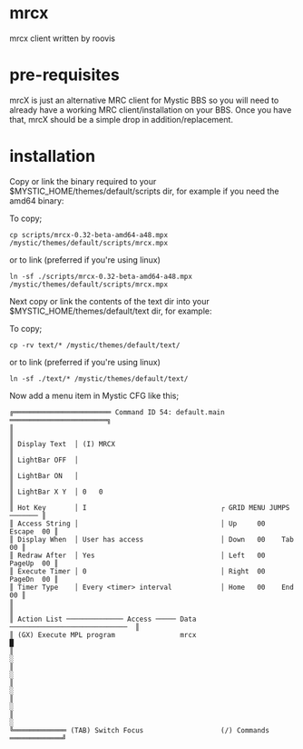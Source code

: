 # mrcx
mrcx client written by roovis


# pre-requisites

mrcX is just an alternative MRC client for Mystic BBS so you will need to already have a working MRC client/installation on your BBS.
Once you have that, mrcX should be a simple drop in addition/replacement.


# installation

Copy or link the binary required to your $MYSTIC_HOME/themes/default/scripts dir, for example if you need the amd64 binary:

To copy;
```
cp scripts/mrcx-0.32-beta-amd64-a48.mpx /mystic/themes/default/scripts/mrcx.mpx
```

or to link (preferred if you're using linux)
```
ln -sf ./scripts/mrcx-0.32-beta-amd64-a48.mpx /mystic/themes/default/scripts/mrcx.mpx
```

Next copy or link the contents of the text dir into your $MYSTIC_HOME/themes/default/text dir, for example:

To copy;
```
cp -rv text/* /mystic/themes/default/text/
```

or to link (preferred if you're using linux)
```
ln -sf ./text/* /mystic/themes/default/text/
```

Now add a menu item in Mystic CFG like this;

```
╔════════════════════════ Command ID 54: default.main ════════════════════════╗
║                                                                             ║
║ Display Text  │ (I) MRCX                                                    ║
║ LightBar OFF  │                                                             ║
║ LightBar ON   │                                                             ║
║ LightBar X Y  │ 0   0                                                       ║
║ Hot Key       │ I                                 ┌ GRID MENU JUMPS ─────── ║
║ Access String │                                   │ Up     00    Escape  00 ║
║ Display When  │ User has access                   │ Down   00    Tab     00 ║
║ Redraw After  │ Yes                               │ Left   00    PageUp  00 ║
║ Execute Timer │ 0                                 │ Right  00    PageDn  00 ║
║ Timer Type    │ Every <timer> interval            │ Home   00    End     00 ║
║                                                                             ║
║ Action List ────────────── Access ───── Data ─────────────────────────────  ║
║ (GX) Execute MPL program                mrcx                                █
║                                                                             ░
║                                                                             ░
║                                                                             ░
║                                                                             ░
║                                                                             ░
╚═════════════ (TAB) Switch Focus                   (/) Commands ═════════════╝
```
